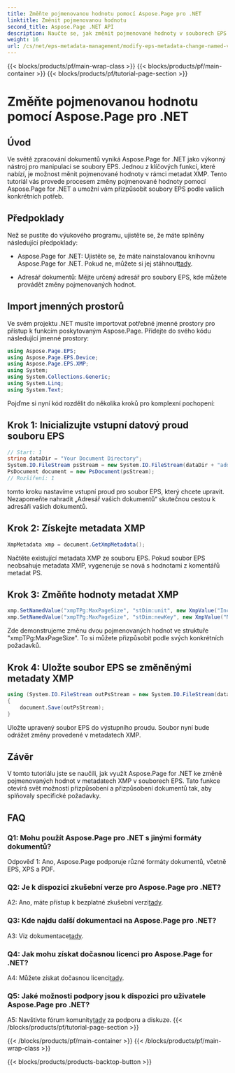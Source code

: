 ```yaml
---
title: Změňte pojmenovanou hodnotu pomocí Aspose.Page pro .NET
linktitle: Změnit pojmenovanou hodnotu
second_title: Aspose.Page .NET API
description: Naučte se, jak změnit pojmenované hodnoty v souborech EPS pomocí Aspose.Page for .NET. Přizpůsobte si metadata XMP bez námahy pro zpracování dokumentů na míru.
weight: 16
url: /cs/net/eps-metadata-management/modify-eps-metadata-change-named-value/
---
```


{{< blocks/products/pf/main-wrap-class >}}
{{< blocks/products/pf/main-container >}}
{{< blocks/products/pf/tutorial-page-section >}}

# Změňte pojmenovanou hodnotu pomocí Aspose.Page pro .NET

## Úvod

Ve světě zpracování dokumentů vyniká Aspose.Page for .NET jako výkonný nástroj pro manipulaci se soubory EPS. Jednou z klíčových funkcí, které nabízí, je možnost měnit pojmenované hodnoty v rámci metadat XMP. Tento tutoriál vás provede procesem změny pojmenované hodnoty pomocí Aspose.Page for .NET a umožní vám přizpůsobit soubory EPS podle vašich konkrétních potřeb.

## Předpoklady

Než se pustíte do výukového programu, ujistěte se, že máte splněny následující předpoklady:

-  Aspose.Page for .NET: Ujistěte se, že máte nainstalovanou knihovnu Aspose.Page for .NET. Pokud ne, můžete si jej stáhnout[tady](https://releases.aspose.com/page/net/).

- Adresář dokumentů: Mějte určený adresář pro soubory EPS, kde můžete provádět změny pojmenovaných hodnot.

## Import jmenných prostorů

Ve svém projektu .NET musíte importovat potřebné jmenné prostory pro přístup k funkcím poskytovaným Aspose.Page. Přidejte do svého kódu následující jmenné prostory:

```csharp
using Aspose.Page.EPS;
using Aspose.Page.EPS.Device;
using Aspose.Page.EPS.XMP;
using System;
using System.Collections.Generic;
using System.Linq;
using System.Text;
```

Pojďme si nyní kód rozdělit do několika kroků pro komplexní pochopení:

## Krok 1: Inicializujte vstupní datový proud souboru EPS

```csharp
// Start: 1
string dataDir = "Your Document Directory";
System.IO.FileStream psStream = new System.IO.FileStream(dataDir + "add_named_value_input.eps", System.IO.FileMode.Open, System.IO.FileAccess.Read);
PsDocument document = new PsDocument(psStream);
// Rozšíření: 1
```

tomto kroku nastavíme vstupní proud pro soubor EPS, který chcete upravit. Nezapomeňte nahradit „Adresář vašich dokumentů“ skutečnou cestou k adresáři vašich dokumentů.

## Krok 2: Získejte metadata XMP

```csharp
XmpMetadata xmp = document.GetXmpMetadata();
```

Načtěte existující metadata XMP ze souboru EPS. Pokud soubor EPS neobsahuje metadata XMP, vygeneruje se nová s hodnotami z komentářů metadat PS.

## Krok 3: Změňte hodnoty metadat XMP

```csharp
xmp.SetNamedValue("xmpTPg:MaxPageSize", "stDim:unit", new XmpValue("Inches"));
xmp.SetNamedValue("xmpTPg:MaxPageSize", "stDim:newKey", new XmpValue("NewValue"));
```

Zde demonstrujeme změnu dvou pojmenovaných hodnot ve struktuře "xmpTPg:MaxPageSize". To si můžete přizpůsobit podle svých konkrétních požadavků.

## Krok 4: Uložte soubor EPS se změněnými metadaty XMP

```csharp
using (System.IO.FileStream outPsStream = new System.IO.FileStream(dataDir + "change_named_value_output.eps", System.IO.FileMode.Create, System.IO.FileAccess.Write))
{
    document.Save(outPsStream);
}
```

Uložte upravený soubor EPS do výstupního proudu. Soubor nyní bude odrážet změny provedené v metadatech XMP.

## Závěr

V tomto tutoriálu jste se naučili, jak využít Aspose.Page for .NET ke změně pojmenovaných hodnot v metadatech XMP v souborech EPS. Tato funkce otevírá svět možností přizpůsobení a přizpůsobení dokumentů tak, aby splňovaly specifické požadavky.

## FAQ

### Q1: Mohu použít Aspose.Page pro .NET s jinými formáty dokumentů?

Odpověď 1: Ano, Aspose.Page podporuje různé formáty dokumentů, včetně EPS, XPS a PDF.

### Q2: Je k dispozici zkušební verze pro Aspose.Page pro .NET?

 A2: Ano, máte přístup k bezplatné zkušební verzi[tady](https://releases.aspose.com/).

### Q3: Kde najdu další dokumentaci na Aspose.Page pro .NET?

 A3: Viz dokumentace[tady](https://reference.aspose.com/page/net/).

### Q4: Jak mohu získat dočasnou licenci pro Aspose.Page for .NET?

 A4: Můžete získat dočasnou licenci[tady](https://purchase.aspose.com/temporary-license/).

### Q5: Jaké možnosti podpory jsou k dispozici pro uživatele Aspose.Page pro .NET?

 A5: Navštivte fórum komunity[tady](https://forum.aspose.com/c/page/39) za podporu a diskuze.
{{< /blocks/products/pf/tutorial-page-section >}}

{{< /blocks/products/pf/main-container >}}
{{< /blocks/products/pf/main-wrap-class >}}

{{< blocks/products/products-backtop-button >}}
